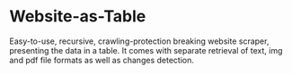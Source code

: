 # Website-as-Table
Easy-to-use, recursive, crawling-protection breaking website scraper, presenting the data in a table. It comes with separate retrieval of text, img and pdf file formats as well as changes detection. 
